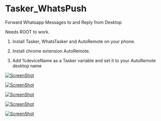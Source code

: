 Tasker_WhatsPush
================

Forward Whatsapp Messages to and Reply from Desktop

Needs ROOT to work. 

1) Install Tasker, WhatsTasker and AutoRemote on your phone.

2) Install chrome extension AutoRemote.

3) Add %deviceName as a Tasker variable and set it to your AutoRemote desktop name

[![ScreenShot](https://raw.githubusercontent.com/kdheepak89/Tasker_WhatsPush/master/img/Start%20conversation.png)](https://www.youtube.com/watch?v=plTJ5NGCchM)

[![ScreenShot](https://raw.githubusercontent.com/kdheepak89/Tasker_WhatsPush/master/img/AutoRemote%20Profiles.png)](https://www.youtube.com/watch?v=plTJ5NGCchM)

[![ScreenShot](https://raw.githubusercontent.com/kdheepak89/Tasker_WhatsPush/master/img/Notifications.png)](https://www.youtube.com/watch?v=plTJ5NGCchM)

[![ScreenShot](https://raw.githubusercontent.com/kdheepak89/Tasker_WhatsPush/master/img/Screenshot1.jpg)](https://www.youtube.com/watch?v=plTJ5NGCchM)

[![ScreenShot](https://raw.githubusercontent.com/kdheepak89/Tasker_WhatsPush/master/img/Screenshot2.png)](https://www.youtube.com/watch?v=plTJ5NGCchM)
